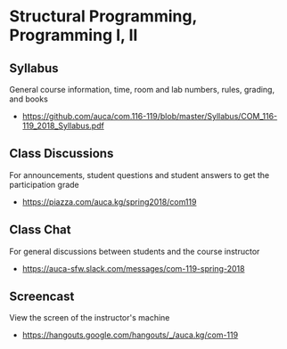 # Structural Programming, Programming I, II

## Syllabus

General course information, time, room and lab numbers, rules, grading, and
books

* <https://github.com/auca/com.116-119/blob/master/Syllabus/COM_116-119_2018_Syllabus.pdf>

## Class Discussions

For announcements, student questions and student answers to get the
participation grade

* <https://piazza.com/auca.kg/spring2018/com119>

## Class Chat

For general discussions between students and the course instructor

* <https://auca-sfw.slack.com/messages/com-119-spring-2018>

## Screencast

View the screen of the instructor's machine

* <https://hangouts.google.com/hangouts/_/auca.kg/com-119>
